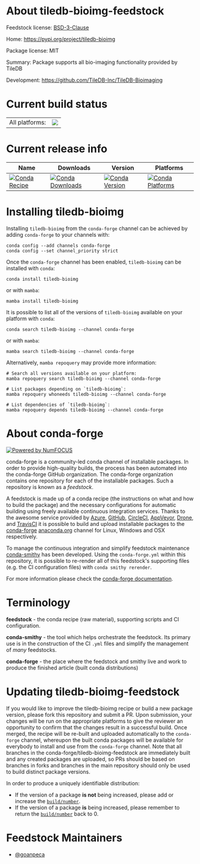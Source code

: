 About tiledb-bioimg-feedstock
=============================

Feedstock license: [BSD-3-Clause](https://github.com/conda-forge/tiledb-bioimg-feedstock/blob/main/LICENSE.txt)

Home: https://pypi.org/project/tiledb-bioimg

Package license: MIT

Summary: Package supports all bio-imaging functionality provided by TileDB

Development: https://github.com/TileDB-Inc/TileDB-Bioimaging

Current build status
====================


<table><tr><td>All platforms:</td>
    <td>
      <a href="https://dev.azure.com/conda-forge/feedstock-builds/_build/latest?definitionId=20893&branchName=main">
        <img src="https://dev.azure.com/conda-forge/feedstock-builds/_apis/build/status/tiledb-bioimg-feedstock?branchName=main">
      </a>
    </td>
  </tr>
</table>

Current release info
====================

| Name | Downloads | Version | Platforms |
| --- | --- | --- | --- |
| [![Conda Recipe](https://img.shields.io/badge/recipe-tiledb--bioimg-green.svg)](https://anaconda.org/conda-forge/tiledb-bioimg) | [![Conda Downloads](https://img.shields.io/conda/dn/conda-forge/tiledb-bioimg.svg)](https://anaconda.org/conda-forge/tiledb-bioimg) | [![Conda Version](https://img.shields.io/conda/vn/conda-forge/tiledb-bioimg.svg)](https://anaconda.org/conda-forge/tiledb-bioimg) | [![Conda Platforms](https://img.shields.io/conda/pn/conda-forge/tiledb-bioimg.svg)](https://anaconda.org/conda-forge/tiledb-bioimg) |

Installing tiledb-bioimg
========================

Installing `tiledb-bioimg` from the `conda-forge` channel can be achieved by adding `conda-forge` to your channels with:

```
conda config --add channels conda-forge
conda config --set channel_priority strict
```

Once the `conda-forge` channel has been enabled, `tiledb-bioimg` can be installed with `conda`:

```
conda install tiledb-bioimg
```

or with `mamba`:

```
mamba install tiledb-bioimg
```

It is possible to list all of the versions of `tiledb-bioimg` available on your platform with `conda`:

```
conda search tiledb-bioimg --channel conda-forge
```

or with `mamba`:

```
mamba search tiledb-bioimg --channel conda-forge
```

Alternatively, `mamba repoquery` may provide more information:

```
# Search all versions available on your platform:
mamba repoquery search tiledb-bioimg --channel conda-forge

# List packages depending on `tiledb-bioimg`:
mamba repoquery whoneeds tiledb-bioimg --channel conda-forge

# List dependencies of `tiledb-bioimg`:
mamba repoquery depends tiledb-bioimg --channel conda-forge
```


About conda-forge
=================

[![Powered by
NumFOCUS](https://img.shields.io/badge/powered%20by-NumFOCUS-orange.svg?style=flat&colorA=E1523D&colorB=007D8A)](https://numfocus.org)

conda-forge is a community-led conda channel of installable packages.
In order to provide high-quality builds, the process has been automated into the
conda-forge GitHub organization. The conda-forge organization contains one repository
for each of the installable packages. Such a repository is known as a *feedstock*.

A feedstock is made up of a conda recipe (the instructions on what and how to build
the package) and the necessary configurations for automatic building using freely
available continuous integration services. Thanks to the awesome service provided by
[Azure](https://azure.microsoft.com/en-us/services/devops/), [GitHub](https://github.com/),
[CircleCI](https://circleci.com/), [AppVeyor](https://www.appveyor.com/),
[Drone](https://cloud.drone.io/welcome), and [TravisCI](https://travis-ci.com/)
it is possible to build and upload installable packages to the
[conda-forge](https://anaconda.org/conda-forge) [anaconda.org](https://anaconda.org/)
channel for Linux, Windows and OSX respectively.

To manage the continuous integration and simplify feedstock maintenance
[conda-smithy](https://github.com/conda-forge/conda-smithy) has been developed.
Using the ``conda-forge.yml`` within this repository, it is possible to re-render all of
this feedstock's supporting files (e.g. the CI configuration files) with ``conda smithy rerender``.

For more information please check the [conda-forge documentation](https://conda-forge.org/docs/).

Terminology
===========

**feedstock** - the conda recipe (raw material), supporting scripts and CI configuration.

**conda-smithy** - the tool which helps orchestrate the feedstock.
                   Its primary use is in the construction of the CI ``.yml`` files
                   and simplify the management of *many* feedstocks.

**conda-forge** - the place where the feedstock and smithy live and work to
                  produce the finished article (built conda distributions)


Updating tiledb-bioimg-feedstock
================================

If you would like to improve the tiledb-bioimg recipe or build a new
package version, please fork this repository and submit a PR. Upon submission,
your changes will be run on the appropriate platforms to give the reviewer an
opportunity to confirm that the changes result in a successful build. Once
merged, the recipe will be re-built and uploaded automatically to the
`conda-forge` channel, whereupon the built conda packages will be available for
everybody to install and use from the `conda-forge` channel.
Note that all branches in the conda-forge/tiledb-bioimg-feedstock are
immediately built and any created packages are uploaded, so PRs should be based
on branches in forks and branches in the main repository should only be used to
build distinct package versions.

In order to produce a uniquely identifiable distribution:
 * If the version of a package **is not** being increased, please add or increase
   the [``build/number``](https://docs.conda.io/projects/conda-build/en/latest/resources/define-metadata.html#build-number-and-string).
 * If the version of a package **is** being increased, please remember to return
   the [``build/number``](https://docs.conda.io/projects/conda-build/en/latest/resources/define-metadata.html#build-number-and-string)
   back to 0.

Feedstock Maintainers
=====================

* [@goanpeca](https://github.com/goanpeca/)

